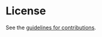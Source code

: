 # License

See the
[guidelines for contributions](https://github.com/StefanoSalsano/test-draft2/blob//CONTRIBUTING.md).
